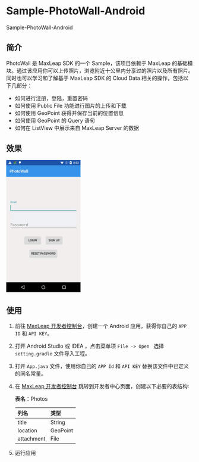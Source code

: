 # Sample-PhotoWall-Android

Sample-PhotoWall-Android

## 简介

PhotoWall 是 MaxLeap SDK 的一个 Sample，该项目依赖于 MaxLeap 的基础模块。通过该应用你可以上传照片，浏览附近十公里内分享过的照片以及所有照片。同时也可以学习和了解基于 MaxLeap SDK 的 Cloud Data 相关的操作，包括以下几部分：

- 如何进行注册，登陆，重置密码
- 如何使用 Public File 功能进行图片的上传和下载
- 如何使用 GeoPoint 获得并保存当前的位置信息
- 如何使用 GeoPoint 的 Query 语句
- 如何在 ListView 中展示来自 MaxLeap Server 的数据

## 效果

<img src="capture/photowall.gif" alt="capture" style="width: 200px;"/>

## 使用

1. 前往 [MaxLeap 开发者控制台](https://maxleap.cn)，创建一个 Android 应用，获得你自己的 `APP ID` 和 `API KEY`。
2. 打开 Android Studio 或 IDEA ，点击菜单项 `File -> Open ` 选择 `setting.gradle` 文件导入工程。
3. 打开 `App.java` 文件，使用你自己的 `APP Id` 和 `API KEY` 替换该文件中已定义的同名常量。
4. 在 [MaxLeap 开发者控制台](https://maxleap.cn) 跳转到开发者中心页面，创建以下必要的表结构:

	**表名**：Photos

	列名 | 类型
    -----|-----
    title | String
    location | GeoPoint
    attachment | File

5. 运行应用